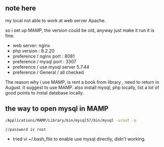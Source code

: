 ## note here

 my local not able to work at web server Apache.

 so i set up MAMP, the version could be old, anyway just make it run it is fine.
- web server: nginx 
- php version : 8.2.20
- preference / nginx port : 8081 
- preference / mysql port : 3307
- preference / use mysql server 5.7.44
- preference / General / all checked 

The reason why i use MAMP, is rent a book from library , need to return in August. it suggest to use MAMP. also install mysql, php locally, list a lot of good points to instal database locally. 

## the way to open mysql in MAMP
```bash
/Applications/MAMP/Library/bin/mysql57/bin/mysql -uroot -p

//password is root
```
- tried vi ~/.bash_file to enable use mysql directly, didn't working.



